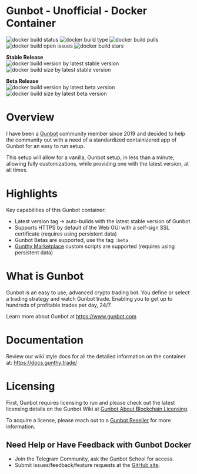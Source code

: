 
# Gunbot - Unofficial - Docker Container

![docker build status](https://img.shields.io/docker/cloud/build/computeronix/gunbot?style=plastic) 
![docker build type](https://img.shields.io/docker/cloud/automated/computeronix/gunbot?style=plastic)
![docker build pulls](https://img.shields.io/docker/pulls/computeronix/gunbot?style=plastic)
![docker build open issues](https://img.shields.io/github/issues/computeronix/docker-gunbot?style=plastic)
![docker build stars](https://img.shields.io/docker/stars/computeronix/gunbot?style=plastic)

**Stable Release**  
![docker build version by latest stable version](https://img.shields.io/docker/v/computeronix/gunbot/latest?style=plastic)
![docker build size by latest stable version](https://img.shields.io/docker/image-size/computeronix/gunbot/latest?style=plastic)  

**Beta Release**  
![docker build version by latest beta version](https://img.shields.io/docker/v/computeronix/gunbot/beta?style=plastic)
![docker build size by latest beta version](https://img.shields.io/docker/image-size/computeronix/gunbot/beta?style=plastic) 

# Overview
I have been a [Gunbot](https://gunthy.org/gunbot/) community member since 2019 and decided to help the community out with a need of a standardized containizered app of Gunbot for an easy to run setup.

This setup will allow for a vanilla, Gunbot setup, in less than a minute, allowing fully customizations, while providing one with the latest version, at all times.

# Highlights
Key capabilities of this Gunbot container:

- Latest version tag -> auto-builds with the latest stable version of Gunbot
- Supports HTTPS by default of the Web GUI with a self-sign SSL certificate (requires using persistent data)
- Gunbot Betas are supported, use the tag `:beta`
- [Gunthy Marketplace](https://marketplace.gunthy.io/) custom scripts are supported (requires using persistent data)

# What is Gunbot
Gunbot is an easy to use, advanced crypto trading bot. You define or select a trading strategy and watch Gunbot trade. Enabling you to get up to hundreds of profitable trades per day, 24/7.

Learn more about Gunbot at https://www.gunbot.com

# Documentation
Review our wiki style docs for all the detailed information on the container at: https://docs.gunthy.trade/

# Licensing

First, Gunbot requires licensing to run and please check out the latest licensing details on the Gunbot Wiki at [Gunbot About Blockchain Licensing](https://wiki.gunthy.org/about/system-requirements/license-info#blockchain-based-license-system).

To acquire a license, please reach out to a [Gunbot Reseller](https://gunthy.org/resellers/) for more information.

## Need Help or Have Feedback with Gunbot Docker

 - Join the Telegram Community, ask the Gunbot School for access.
 - Submit issues/feedback/feature requests at the [GitHub site](https://github.com/computeronix/docker-gunbot).
